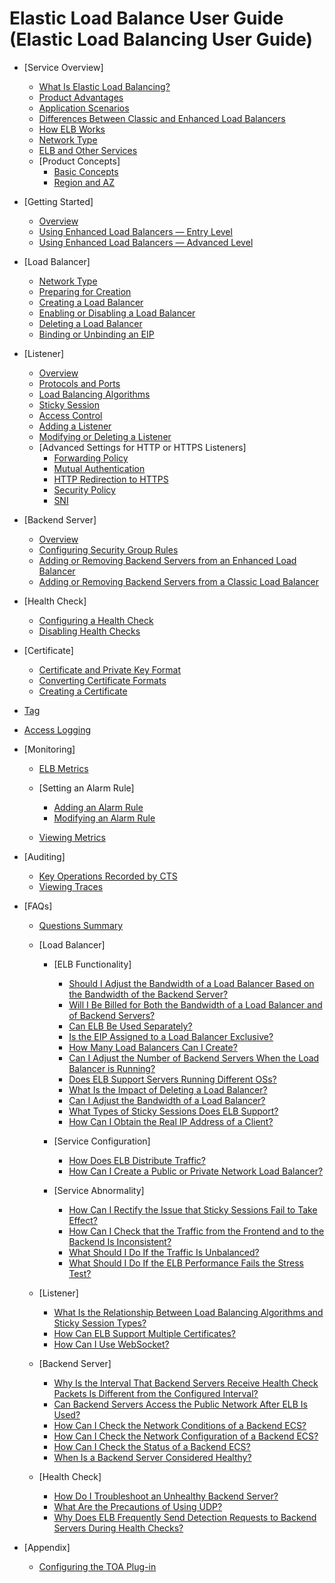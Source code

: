 # Elastic Load Balance User Guide \(Elastic Load Balancing User Guide\)

-   [Service Overview]
    -   [What Is Elastic Load Balancing?](what-is-elastic-load-balancing.md)
    -   [Product Advantages](product-advantages.md)
    -   [Application Scenarios](application-scenarios.md)
    -   [Differences Between Classic and Enhanced Load Balancers](differences-between-classic-and-enhanced-load-balancers.md)
    -   [How ELB Works](how-elb-works.md)
    -   [Network Type](network-type-service-overview.md)
    -   [ELB and Other Services](elb-and-other-services.md)
    -   [Product Concepts]
        -   [Basic Concepts](basic-concepts.md)
        -   [Region and AZ](region-and-az.md)


-   [Getting Started]
    -   [Overview](overview-getting-started.md)
    -   [Using Enhanced Load Balancers — Entry Level](using-enhanced-load-balancers-entry-level.md)
    -   [Using Enhanced Load Balancers — Advanced Level](using-enhanced-load-balancers-advanced-level.md)

-   [Load Balancer]
    -   [Network Type](network-type-load-balancer.md)
    -   [Preparing for Creation](preparing-for-creation.md)
    -   [Creating a Load Balancer](creating-a-load-balancer.md)
    -   [Enabling or Disabling a Load Balancer](enabling-or-disabling-a-load-balancer.md)
    -   [Deleting a Load Balancer](deleting-a-load-balancer.md)
    -   [Binding or Unbinding an EIP](binding-or-unbinding-an-eip.md)

-   [Listener]
    -   [Overview](overview-listener.md)
    -   [Protocols and Ports](protocols-and-ports.md)
    -   [Load Balancing Algorithms](load-balancing-algorithms.md)
    -   [Sticky Session](sticky-session.md)
    -   [Access Control](access-control.md)
    -   [Adding a Listener](adding-a-listener.md)
    -   [Modifying or Deleting a Listener](modifying-or-deleting-a-listener.md)
    -   [Advanced Settings for HTTP or HTTPS Listeners]
        -   [Forwarding Policy](forwarding-policy.md)
        -   [Mutual Authentication](mutual-authentication.md)
        -   [HTTP Redirection to HTTPS](http-redirection-to-https.md)
        -   [Security Policy](security-policy.md)
        -   [SNI](sni.md)


-   [Backend Server]
    -   [Overview](overview-backend-server.md)
    -   [Configuring Security Group Rules](configuring-security-group-rules.md)
    -   [Adding or Removing Backend Servers from an Enhanced Load Balancer](adding-or-removing-backend-servers-from-an-enhanced-load-balancer.md)
    -   [Adding or Removing Backend Servers from a Classic Load Balancer](adding-or-removing-backend-servers-from-a-classic-load-balancer.md)

-   [Health Check]
    -   [Configuring a Health Check](configuring-a-health-check.md)
    -   [Disabling Health Checks](disabling-health-checks.md)

-   [Certificate]
    -   [Certificate and Private Key Format](certificate-and-private-key-format.md)
    -   [Converting Certificate Formats](converting-certificate-formats.md)
    -   [Creating a Certificate](creating-a-certificate.md)

-   [Tag](tag.md)
-   [Access Logging](access-logging.md)
-   [Monitoring]
    -   [ELB Metrics](elb-metrics.md)
    -   [Setting an Alarm Rule]
        -   [Adding an Alarm Rule](adding-an-alarm-rule.md)
        -   [Modifying an Alarm Rule](modifying-an-alarm-rule.md)

    -   [Viewing Metrics](viewing-metrics.md)

-   [Auditing]
    -   [Key Operations Recorded by CTS](key-operations-recorded-by-cts.md)
    -   [Viewing Traces](viewing-traces.md)

-   [FAQs]
    -   [Questions Summary](questions-summary.md)
    -   [Load Balancer]
        -   [ELB Functionality]
            -   [Should I Adjust the Bandwidth of a Load Balancer Based on the Bandwidth of the Backend Server?](should-i-adjust-the-bandwidth-of-a-load-balancer-based-on-the-bandwidth-of-the-backend-server.md)
            -   [Will I Be Billed for Both the Bandwidth of a Load Balancer and of Backend Servers?](will-i-be-billed-for-both-the-bandwidth-of-a-load-balancer-and-of-backend-servers.md)
            -   [Can ELB Be Used Separately?](can-elb-be-used-separately.md)
            -   [Is the EIP Assigned to a Load Balancer Exclusive?](is-the-eip-assigned-to-a-load-balancer-exclusive.md)
            -   [How Many Load Balancers Can I Create?](how-many-load-balancers-can-i-create.md)
            -   [Can I Adjust the Number of Backend Servers When the Load Balancer is Running?](can-i-adjust-the-number-of-backend-servers-when-the-load-balancer-is-running.md)
            -   [Does ELB Support Servers Running Different OSs?](does-elb-support-servers-running-different-oss.md)
            -   [What Is the Impact of Deleting a Load Balancer?](what-is-the-impact-of-deleting-a-load-balancer.md)
            -   [Can I Adjust the Bandwidth of a Load Balancer?](can-i-adjust-the-bandwidth-of-a-load-balancer.md)
            -   [What Types of Sticky Sessions Does ELB Support?](what-types-of-sticky-sessions-does-elb-support.md)
            -   [How Can I Obtain the Real IP Address of a Client?](how-can-i-obtain-the-real-ip-address-of-a-client.md)

        -   [Service Configuration]
            -   [How Does ELB Distribute Traffic?](how-does-elb-distribute-traffic.md)
            -   [How Can I Create a Public or Private Network Load Balancer?](how-can-i-create-a-public-or-private-network-load-balancer.md)

        -   [Service Abnormality]
            -   [How Can I Rectify the Issue that Sticky Sessions Fail to Take Effect?](how-can-i-rectify-the-issue-that-sticky-sessions-fail-to-take-effect.md)
            -   [How Can I Check that the Traffic from the Frontend and to the Backend Is Inconsistent?](how-can-i-check-that-the-traffic-from-the-frontend-and-to-the-backend-is-inconsistent.md)
            -   [What Should I Do If the Traffic Is Unbalanced?](what-should-i-do-if-the-traffic-is-unbalanced.md)
            -   [What Should I Do If the ELB Performance Fails the Stress Test?](what-should-i-do-if-the-elb-performance-fails-the-stress-test.md)


    -   [Listener]
        -   [What Is the Relationship Between Load Balancing Algorithms and Sticky Session Types?](what-is-the-relationship-between-load-balancing-algorithms-and-sticky-session-types.md)
        -   [How Can ELB Support Multiple Certificates?](how-can-elb-support-multiple-certificates.md)
        -   [How Can I Use WebSocket?](how-can-i-use-websocket.md)

    -   [Backend Server]
        -   [Why Is the Interval That Backend Servers Receive Health Check Packets Is Different from the Configured Interval?](why-is-the-interval-that-backend-servers-receive-health-check-packets-is-different-from-the-configur.md)
        -   [Can Backend Servers Access the Public Network After ELB Is Used?](can-backend-servers-access-the-public-network-after-elb-is-used.md)
        -   [How Can I Check the Network Conditions of a Backend ECS?](how-can-i-check-the-network-conditions-of-a-backend-ecs.md)
        -   [How Can I Check the Network Configuration of a Backend ECS?](how-can-i-check-the-network-configuration-of-a-backend-ecs.md)
        -   [How Can I Check the Status of a Backend ECS?](how-can-i-check-the-status-of-a-backend-ecs.md)
        -   [When Is a Backend Server Considered Healthy?](when-is-a-backend-server-considered-healthy.md)

    -   [Health Check]
        -   [How Do I Troubleshoot an Unhealthy Backend Server?](how-do-i-troubleshoot-an-unhealthy-backend-server.md)
        -   [What Are the Precautions of Using UDP?](what-are-the-precautions-of-using-udp.md)
        -   [Why Does ELB Frequently Send Detection Requests to Backend Servers During Health Checks?](why-does-elb-frequently-send-detection-requests-to-backend-servers-during-health-checks.md)


-   [Appendix]
    -   [Configuring the TOA Plug-in](configuring-the-toa-plug-in.md)


